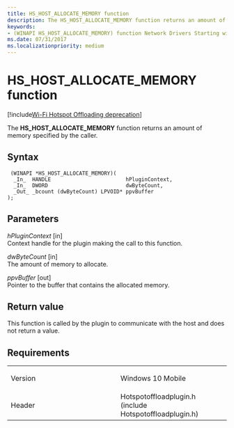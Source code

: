 ```yaml
---
title: HS_HOST_ALLOCATE_MEMORY function
description: The HS_HOST_ALLOCATE_MEMORY function returns an amount of memory specified by the caller.
keywords: 
- (WINAPI HS_HOST_ALLOCATE_MEMORY) function Network Drivers Starting with Windows Vista
ms.date: 07/31/2017
ms.localizationpriority: medium
---
```


# HS\_HOST\_ALLOCATE\_MEMORY function

[!include[Wi-Fi Hotspot Offloading deprecation](../includes/wi-fi-hotspot-offloading-deprecation.md)]


The **HS\_HOST\_ALLOCATE\_MEMORY** function returns an amount of memory specified by the caller.

Syntax
------

```ManagedCPlusPlus
 (WINAPI *HS_HOST_ALLOCATE_MEMORY)(
  _In_  HANDLE                        hPluginContext,
  _In_  DWORD                         dwByteCount,
  _Out_ _bcount (dwByteCount) LPVOID* ppvBuffer
);
```

Parameters
----------

*hPluginContext* \[in\]  
Context handle for the plugin making the call to this function.

*dwByteCount* \[in\]  
The amount of memory to allocate.

*ppvBuffer* \[out\]  
Pointer to the buffer that contains the allocated memory.

Return value
------------

This function is called by the plugin to communicate with the host and does not return a value.

Requirements
------------

<table>
<colgroup>
<col width="50%" />
<col width="50%" />
</colgroup>
<tbody>
<tr class="odd">
<td><p>Version</p></td>
<td><p>Windows 10 Mobile</p></td>
</tr>
<tr class="even">
<td><p>Header</p></td>
<td>Hotspotoffloadplugin.h (include Hotspotoffloadplugin.h)</td>
</tr>
</tbody>
</table>

 

 




